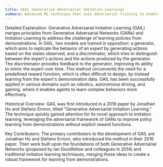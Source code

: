 ```yaml
---
title: GAIL (Generative Adversarial Imitation Learning)
summary: Advanced ML technique that uses adversarial training to enable an agent to learn behaviors directly from expert demonstrations without requiring explicit reward signals.
---
```

Detailed Explanation:
Generative Adversarial Imitation Learning (GAIL) merges principles from Generative Adversarial Networks (GANs) and Imitation Learning to address the challenge of learning policies from demonstrations. In GAIL, two models are trained in opposition: a generator, which aims to replicate the behavior of an expert by generating actions based on the states observed, and a discriminator, which tries to distinguish between the expert's actions and the actions produced by the generator. The discriminator provides feedback to the generator, improving its ability to mimic the expert over time. This method circumvents the need for a predefined reward function, which is often difficult to design, by instead learning from the expert's demonstration data. GAIL has been successfully applied in various domains such as robotics, autonomous driving, and gaming, where it enables agents to learn complex behaviors more effectively.

Historical Overview:
GAIL was first introduced in a 2016 paper by Jonathan Ho and Stefano Ermon, titled "Generative Adversarial Imitation Learning." The technique quickly gained attention for its novel approach to imitation learning, leveraging the adversarial framework of GANs to improve policy learning from demonstrations without explicit reward functions.

Key Contributors:
The primary contributors to the development of GAIL are Jonathan Ho and Stefano Ermon, who introduced the method in their 2016 paper. Their work built upon the foundations of both Generative Adversarial Networks (proposed by Ian Goodfellow and colleagues in 2014) and traditional imitation learning techniques, merging these ideas to create a robust framework for learning from demonstrations.